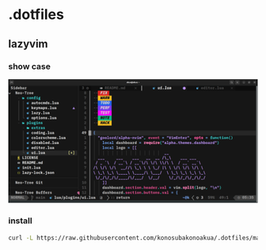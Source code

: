 # .dotfiles

## lazyvim
### show case
![neovim screenshot](screenshots/neovim.png)

### install
```bash
curl -L https://raw.githubusercontent.com/konosubakonoakua/.dotfiles/main/scripts/install/install_lazyvim.sh | sh
```
